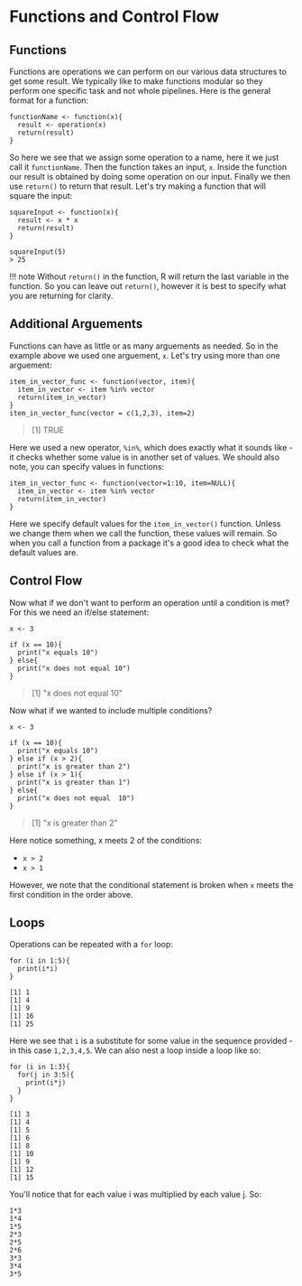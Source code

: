 # Functions and Control Flow

## Functions

Functions are operations we can perform on our various data structures to get some result. We typically like to make functions modular so they perform one specific task and not whole pipelines. Here is the general format for a function:

```
functionName <- function(x){
  result <- operation(x)
  return(result)
}
```

So here we see that we assign some operation to a name, here it we just call it ```functionName```. Then the function takes an input, ```x```. Inside the function our result is obtained by doing some operation on our input. Finally we then use ```return()``` to return that result. Let's try making a function that will square the input:

```
squareInput <- function(x){
  result <- x * x
  return(result)
}

squareInput(5)
> 25
```

!!! note
   Without `return()` in the function, R will return the last variable in the function. So you can leave out `return()`, however it is best to specify what you are returning for clarity.
   
## Additional Arguements

Functions can have as little or as many arguements as needed. So in the example above we used one arguement, `x`. Let's try using more than one arguement:

```
item_in_vector_func <- function(vector, item){
  item_in_vector <- item %in% vector
  return(item_in_vector)
}
item_in_vector_func(vector = c(1,2,3), item=2)
```

> [1] TRUE

Here we used a new operator, `%in%`, which does exactly what it sounds like - it checks whether some value is in another set of values. We should also note, you can specify values in functions:

```
item_in_vector_func <- function(vector=1:10, item=NULL){
  item_in_vector <- item %in% vector
  return(item_in_vector)
}
```

Here we specify default values for the `item_in_vector()` function. Unless we change them when we call the function, these values will remain. So when you call a function from a package it's a good idea to check what the default values are.

## Control Flow

Now what if we don't want to perform an operation until a condition is met? For this we need an if/else statement:

```
x <- 3

if (x == 10){
  print("x equals 10")
} else{
  print("x does not equal 10")
}
```

> [1] "x does not equal 10"

Now what if we wanted to include multiple conditions?

```
x <- 3

if (x == 10){
  print("x equals 10")
} else if (x > 2){
  print("x is greater than 2")
} else if (x > 1){
  print("x is greater than 1")
} else{
  print("x does not equal  10")
}
```

> [1] "x is greater than 2"

Here notice something, x meets 2 of the conditions:

- `x > 2`
- `x > 1`

However, we note that the conditional statement is broken when `x` meets the first condition in the order above. 

## Loops

Operations can be repeated with a `for` loop:

```
for (i in 1:5){
  print(i*i)
}
```

```
[1] 1
[1] 4
[1] 9
[1] 16
[1] 25
```
Here we see that `i` is a substitute for some value in the sequence provided - in this case `1,2,3,4,5`. We can also nest a loop inside a loop like so:

```
for (i in 1:3){
  for(j in 3:5){
    print(i*j)
  }
}
```
```
[1] 3
[1] 4
[1] 5
[1] 6
[1] 8
[1] 10
[1] 9
[1] 12
[1] 15
```

You'll notice that for each value i was multiplied by each value j. So:

```
1*3
1*4
1*5
2*3
2*5
2*6
3*3
3*4
3*5
```
